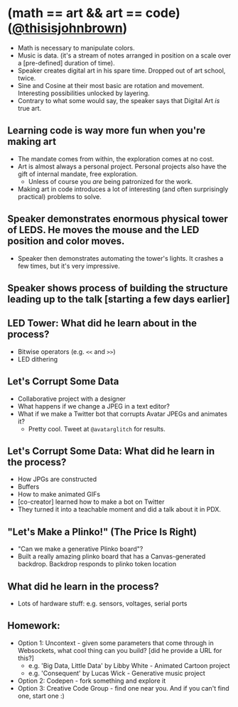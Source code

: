 # (math == art && art == code) ([@thisisjohnbrown](twitter.com/thisisjohnbrown))

* Math is necessary to manipulate colors.
* Music is data. (it's a stream of notes arranged in position on a scale over a [pre-defined] duration of time).
* Speaker creates digital art in his spare time. Dropped out of art school, twice.
* Sine and Cosine at their most basic are rotation and movement. Interesting possibilities unlocked by layering.
* Contrary to what some would say, the speaker says that Digital Art _is_ true art.



## Learning code is way more fun when you're making art

* The mandate comes from within, the exploration comes at no cost.
* Art is almost always a personal project. Personal projects also have the gift of internal mandate, free exploration.
  * Unless of course you _are_ being patronized for the work.
* Making art in code introduces a lot of interesting (and often surprisingly practical) problems to solve.



## Speaker demonstrates enormous physical tower of LEDS. He moves the mouse and the LED position and color moves.

* Speaker then demonstrates automating the tower's lights. It crashes a few times, but it's very impressive.



## Speaker shows process of building the structure leading up to the talk [starting a few days earlier]



## LED Tower: What did he learn about in the process?

* Bitwise operators (e.g. `<<` and `>>`)
* LED dithering



## Let's Corrupt Some Data

* Collaborative project with a designer
* What happens if we change a JPEG in a text editor?
* What if we make a Twitter bot that corrupts Avatar JPEGs and animates it?
  * Pretty cool. Tweet at `@avatarglitch` for results.



## Let's Corrupt Some Data: What did he learn in the process?

* How JPGs are constructed
* Buffers
* How to make animated GIFs
* [co-creator] learned how to make a bot on Twitter
* They turned it into a teachable moment and did a talk about it in PDX.



## "Let's Make a Plinko!" (The Price Is Right)

* "Can we make a generative Plinko board"?
* Built a really amazing plinko board that has a Canvas-generated backdrop. Backdrop responds to plinko token location



## What did he learn in the process?

* Lots of hardware stuff: e.g. sensors, voltages, serial ports



## Homework:

* Option 1: Uncontext - given some parameters that come through in Websockets, what cool thing can you build? [did he provide a URL for this?]
  * e.g. 'Big Data, Little Data' by Libby White - Animated Cartoon project
  * e.g. 'Consequent' by Lucas Wick - Generative music project
* Option 2: Codepen - fork something and explore it
* Option 3: Creative Code Group - find one near you. And if you can't find one, start one :)
